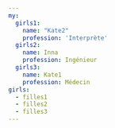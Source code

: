 ```yaml
---
my:
  girls1:
    name: "Kate2"
    profession: 'Interprète'
  girls2:
    name: Inna
    profession: Ingénieur
  girls3:
    name: Kate1
    profession: Médecin
girls:
  - filles1
  - filles2
  - filles3
---
```

